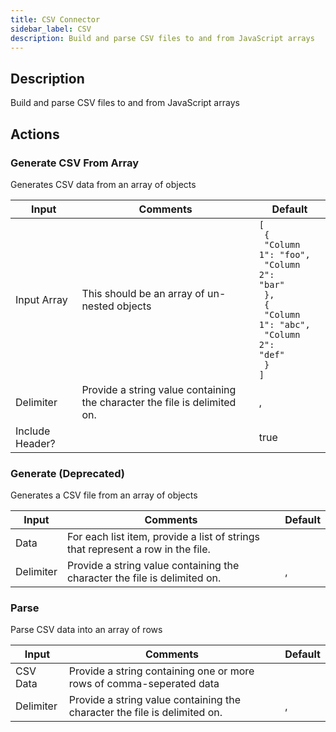 ```yaml
---
title: CSV Connector
sidebar_label: CSV
description: Build and parse CSV files to and from JavaScript arrays
---
```


## Description

Build and parse CSV files to and from JavaScript arrays

## Actions

### Generate CSV From Array

Generates CSV data from an array of objects

| Input           | Comments                                                                  | Default                                                                                                                                                  |
| --------------- | ------------------------------------------------------------------------- | -------------------------------------------------------------------------------------------------------------------------------------------------------- |
| Input Array     | This should be an array of un-nested objects                              | <code>[<br /> {<br /> "Column 1": "foo",<br /> "Column 2": "bar"<br /> },<br /> {<br /> "Column 1": "abc",<br /> "Column 2": "def"<br /> }<br />]</code> |
| Delimiter       | Provide a string value containing the character the file is delimited on. | ,                                                                                                                                                        |
| Include Header? |                                                                           | true                                                                                                                                                     |

### Generate (Deprecated)

Generates a CSV file from an array of objects

| Input     | Comments                                                                        | Default |
| --------- | ------------------------------------------------------------------------------- | ------- |
| Data      | For each list item, provide a list of strings that represent a row in the file. |         |
| Delimiter | Provide a string value containing the character the file is delimited on.       | ,       |

### Parse

Parse CSV data into an array of rows

| Input     | Comments                                                                  | Default |
| --------- | ------------------------------------------------------------------------- | ------- |
| CSV Data  | Provide a string containing one or more rows of comma-seperated data      |         |
| Delimiter | Provide a string value containing the character the file is delimited on. | ,       |
